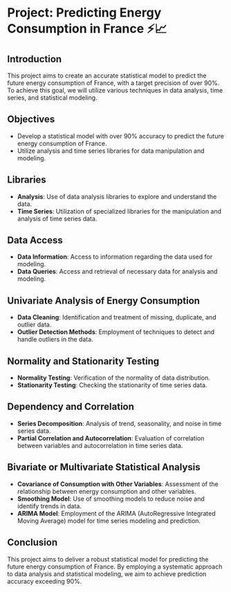# Project: Predicting Energy Consumption in France ⚡️📈

## Introduction

This project aims to create an accurate statistical model to predict the future energy consumption of France, with a target precision of over 90%. To achieve this goal, we will utilize various techniques in data analysis, time series, and statistical modeling.

## Objectives

- Develop a statistical model with over 90% accuracy to predict the future energy consumption of France.
- Utilize analysis and time series libraries for data manipulation and modeling.

## Libraries

- **Analysis**: Use of data analysis libraries to explore and understand the data.
- **Time Series**: Utilization of specialized libraries for the manipulation and analysis of time series data.

## Data Access

- **Data Information**: Access to information regarding the data used for modeling.
- **Data Queries**: Access and retrieval of necessary data for analysis and modeling.

## Univariate Analysis of Energy Consumption

- **Data Cleaning**: Identification and treatment of missing, duplicate, and outlier data.
- **Outlier Detection Methods**: Employment of techniques to detect and handle outliers in the data.

## Normality and Stationarity Testing

- **Normality Testing**: Verification of the normality of data distribution.
- **Stationarity Testing**: Checking the stationarity of time series data.

## Dependency and Correlation

- **Series Decomposition**: Analysis of trend, seasonality, and noise in time series data.
- **Partial Correlation and Autocorrelation**: Evaluation of correlation between variables and autocorrelation in time series data.

## Bivariate or Multivariate Statistical Analysis

- **Covariance of Consumption with Other Variables**: Assessment of the relationship between energy consumption and other variables.
- **Smoothing Model**: Use of smoothing models to reduce noise and identify trends in data.
- **ARIMA Model**: Employment of the ARIMA (AutoRegressive Integrated Moving Average) model for time series modeling and prediction.

## Conclusion

This project aims to deliver a robust statistical model for predicting the future energy consumption of France. By employing a systematic approach to data analysis and statistical modeling, we aim to achieve prediction accuracy exceeding 90%.

